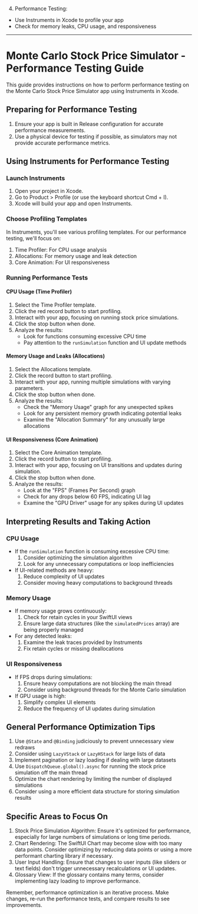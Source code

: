 4. Performance Testing:

* Use Instruments in Xcode to profile your app
* Check for memory leaks, CPU usage, and responsiveness

- - - -

# Monte Carlo Stock Price Simulator - Performance Testing Guide

This guide provides instructions on how to perform performance testing on the Monte Carlo Stock Price Simulator app using Instruments in Xcode.

## Preparing for Performance Testing

1. Ensure your app is built in Release configuration for accurate performance measurements.
2. Use a physical device for testing if possible, as simulators may not provide accurate performance metrics.

## Using Instruments for Performance Testing

### Launch Instruments

1. Open your project in Xcode.
2. Go to Product > Profile (or use the keyboard shortcut Cmd + I).
3. Xcode will build your app and open Instruments.

### Choose Profiling Templates

In Instruments, you'll see various profiling templates. For our performance testing, we'll focus on:

1. Time Profiler: For CPU usage analysis
2. Allocations: For memory usage and leak detection
3. Core Animation: For UI responsiveness

### Running Performance Tests

#### CPU Usage (Time Profiler)

1. Select the Time Profiler template.
2. Click the red record button to start profiling.
3. Interact with your app, focusing on running stock price simulations.
4. Click the stop button when done.
5. Analyze the results:
   - Look for functions consuming excessive CPU time
   - Pay attention to the `runSimulation` function and UI update methods

#### Memory Usage and Leaks (Allocations)

1. Select the Allocations template.
2. Click the record button to start profiling.
3. Interact with your app, running multiple simulations with varying parameters.
4. Click the stop button when done.
5. Analyze the results:
   - Check the "Memory Usage" graph for any unexpected spikes
   - Look for any persistent memory growth indicating potential leaks
   - Examine the "Allocation Summary" for any unusually large allocations

#### UI Responsiveness (Core Animation)

1. Select the Core Animation template.
2. Click the record button to start profiling.
3. Interact with your app, focusing on UI transitions and updates during simulation.
4. Click the stop button when done.
5. Analyze the results:
   - Look at the "FPS" (Frames Per Second) graph
   - Check for any drops below 60 FPS, indicating UI lag
   - Examine the "GPU Driver" usage for any spikes during UI updates

## Interpreting Results and Taking Action

### CPU Usage

- If the `runSimulation` function is consuming excessive CPU time:
  1. Consider optimizing the simulation algorithm
  2. Look for any unnecessary computations or loop inefficiencies
- If UI-related methods are heavy:
  1. Reduce complexity of UI updates
  2. Consider moving heavy computations to background threads

### Memory Usage

- If memory usage grows continuously:
  1. Check for retain cycles in your SwiftUI views
  2. Ensure large data structures (like the `simulatedPrices` array) are being properly managed
- For any detected leaks:
  1. Examine the leak traces provided by Instruments
  2. Fix retain cycles or missing deallocations

### UI Responsiveness

- If FPS drops during simulations:
  1. Ensure heavy computations are not blocking the main thread
  2. Consider using background threads for the Monte Carlo simulation
- If GPU usage is high:
  1. Simplify complex UI elements
  2. Reduce the frequency of UI updates during simulation

## General Performance Optimization Tips

1. Use `@State` and `@Binding` judiciously to prevent unnecessary view redraws
2. Consider using `LazyVStack` or `LazyHStack` for large lists of data
3. Implement pagination or lazy loading if dealing with large datasets
4. Use `DispatchQueue.global().async` for running the stock price simulation off the main thread
5. Optimize the chart rendering by limiting the number of displayed simulations
6. Consider using a more efficient data structure for storing simulation results

## Specific Areas to Focus On

1. Stock Price Simulation Algorithm: Ensure it's optimized for performance, especially for large numbers of simulations or long time periods.
2. Chart Rendering: The SwiftUI Chart may become slow with too many data points. Consider optimizing by reducing data points or using a more performant charting library if necessary.
3. User Input Handling: Ensure that changes to user inputs (like sliders or text fields) don't trigger unnecessary recalculations or UI updates.
4. Glossary View: If the glossary contains many terms, consider implementing lazy loading to improve performance.

Remember, performance optimization is an iterative process. Make changes, re-run the performance tests, and compare results to see improvements.
